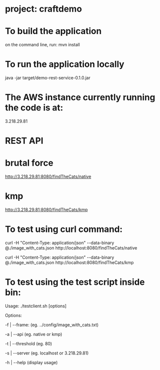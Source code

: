 # project: craftdemo

# To build the application
on the command line, run: mvn install

# To run the application locally
java -jar target/demo-rest-service-0.1.0.jar

# The AWS instance currently running the code is at:
3.218.29.81

# REST API 
# brutal force
http://3.218.29.81:8080/findTheCats/native
# kmp
http://3.218.29.81:8080/findTheCats/kmp

# To test using curl command:

curl -H "Content-Type: application/json" --data-binary @./image_with_cats.json http://localhost:8080/findTheCats/native

curl -H "Content-Type: application/json" --data-binary @./image_with_cats.json http://localhost:8080/findTheCats/kmp

# To test using the test script inside bin:
Usage: ./testclient.sh [options]

Options:

 -f | --frame: <fileName> (eg. ../config/image_with_cats.txt)

 -a | --api <apiName> (eg. native or kmp)
 
 -t | --threshold <matchPercentage> (eg. 80)
 
 -s | --server <serverAddress> (eg. localhost or 3.218.29.81)
 
 -h | --help (display usage)


